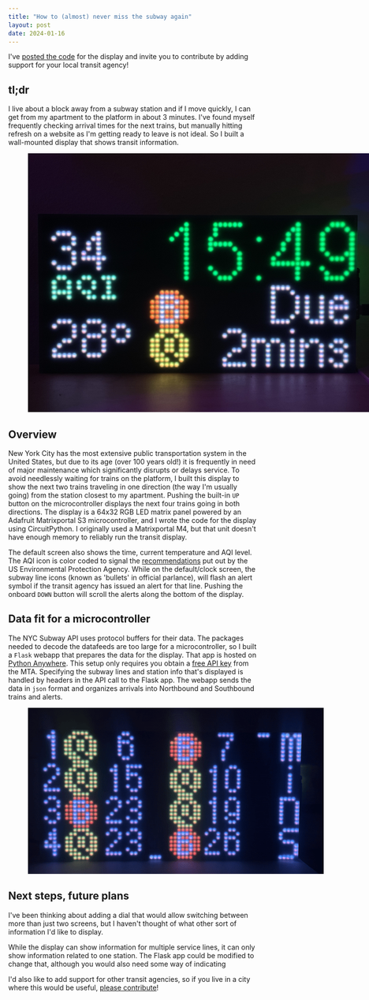 ```yaml
---
title: "How to (almost) never miss the subway again"
layout: post
date: 2024-01-16
---
```

I've [posted the code](https://github.com/benarnav/arrivals-board) for the display and invite you to contribute by adding support for your local transit agency!

## tl;dr
I live about a block away from a subway station and if I move quickly, I can get from my apartment to the platform in about 3 minutes. I've found myself frequently checking arrival times for the next trains, but manually hitting refresh on a website as I'm getting ready to leave is not ideal. So I built a wall-mounted display that shows transit information.
<figure style="text-align: center;">
    <img style="max-width: 700px;" src="/assets/img/arrivals_default.jpeg" alt="default screen for arrivals display" />
  <figcaption></figcaption>
</figure>

## Overview

New York City has the most extensive public transportation system in the United States, but due to its age (over 100 years old!) it is frequently in need of major maintenance which significantly disrupts or delays service. To avoid needlessly waiting for trains on the platform, I built this display to show the next two trains traveling in one direction (the way I'm usually going) from the station closest to my apartment. Pushing the built-in `UP` button on the microcontroller displays the next four trains going in both directions. The display is a 64x32 RGB LED matrix panel powered by an Adafruit Matrixportal S3 microcontroller, and I wrote the code for the display using CircuitPython. I originally used a Matrixportal M4, but that unit doesn't have enough memory to reliably run the transit display.

The default screen also shows the time, current temperature and AQI level. The AQI icon is color coded to signal the [recommendations](https://www.airnow.gov) put out by the US Environmental Protection Agency. While on the default/clock screen, the subway line icons (known as 'bullets' in official parlance), will flash an alert symbol if the transit agency has issued an alert for that line. Pushing the onboard `DOWN` button will scroll the alerts along the bottom of the display.

## Data fit for a microcontroller
The NYC Subway API uses protocol buffers for their data. The packages needed to decode the datafeeds are too large for a microcontroller, so I built a `Flask` webapp that prepares the data for the display. That app is hosted on [Python Anywhere](www.pythonanywhere.com). This setup only requires you obtain a [free API key](https://new.mta.info/developers) from the MTA. Specifying the subway lines and station info that's displayed is handled by headers in the API call to the Flask app. The webapp sends the data in `json` format and organizes arrivals into Northbound and Southbound trains and alerts.  

<figure style="text-align: center;">
    <img style="max-width: 700px;" src="/assets/img/arrivals_board.gif" alt="expanded arrivals screen" />
  <figcaption></figcaption>
</figure>

## Next steps, future plans
I've been thinking about adding a dial that would allow switching between more than just two screens, but I haven't thought of what other sort of information I'd like to display.

While the display can show information for multiple service lines, it can only show information related to one station. The Flask app could be modified to change that, although you would also need some way of indicating 

I'd also like to add support for other transit agencies, so if you live in a city where this would be useful, [please contribute](https://github.com/benarnav/arrivals-board)!